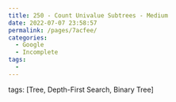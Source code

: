 ```yaml
---
title: 250 - Count Univalue Subtrees - Medium
date: 2022-07-07 23:58:57
permalink: /pages/7acfee/
categories:
  - Google
  - Incomplete
tags:
  - 
---
```

tags: [Tree, Depth-First Search, Binary Tree]